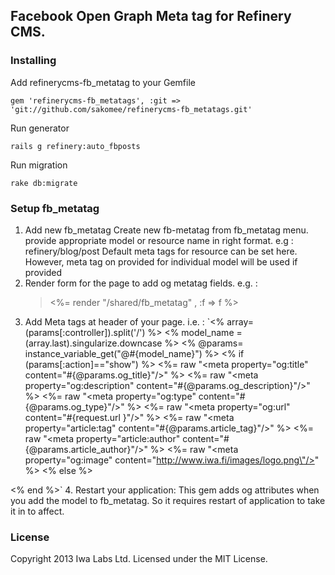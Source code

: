 ## Facebook Open Graph Meta tag for Refinery CMS.

### Installing

Add refinerycms-fb_metatag to your Gemfile

    gem 'refinerycms-fb_metatags', :git => 'git://github.com/sakomee/refinerycms-fb_metatags.git'

Run generator

    rails g refinery:auto_fbposts

Run migration

    rake db:migrate


### Setup fb_metatag
1. Add new fb_metatag 
Create new fb-metatag from fb_metatag menu. provide appropriate model or resource name in right format. e.g : refinery/blog/post 
Default meta tags for resource can be set here. However, meta tag on provided for individual model will be used if provided
2. Render form for the page to add og metatag fields. e.g. :
	<blockquote>
	<%= render "/shared/fb_metatag" , :f => f  %>	</blockquote>
3. Add Meta tags at header of your page. i.e. :
  `<% array=(params[:controller]).split('/') %>
  <% model_name = (array.last).singularize.downcase %>
  <% @params= instance_variable_get("@#{model_name}") %>
  <% if (params[:action]=="show") %>
  <%= raw "<meta property=\"og:title\" content=\"#{@params.og_title}\"/>" %>
  <%= raw "<meta property=\"og:description\" content=\"#{@params.og_description}\"/>" %>
  <%= raw "<meta property=\"og:type\" content=\"#{@params.og_type}\"/>" %>
  <%= raw "<meta property=\"og:url\" content=\"#{request.url }\"/>" %>
  <%= raw "<meta property=\"article:tag\" content=\"#{@params.article_tag}\"/>" %>
  <%= raw "<meta property=\"article:author\" content=\"#{@params.article_author}\"/>" %>
  <%= raw "<meta property=\"og:image\" content=\"http://www.iwa.fi/images/logo.png\"/>" %>
  <% else %>
  <meta property="og:title" content="Iwa Labs Oy" />
  <meta property="og:type" content="company" />
  <meta property="og:url" content="<%= request.url %>" />
  <meta property="og:image" content="http://www.iwa.fi/images/logo.png" />
  <meta property="og:site_name" content="Iwa Labs" />
  <meta property="fb:app_id" content="212311028070" />
  <meta itemprop="name" content="Iwa Labs Oy" />
  <meta itemprop="description" content="" />
  <meta itemprop="image" content="http://www.iwa.fi/images/logo.png" />
  <% end %>`
4. Restart your application: This gem adds og attributes when you add the model to fb_metatag. So it requires restart of application to take it in to affect.


### License

Copyright 2013 Iwa Labs Ltd. Licensed under the MIT License.
